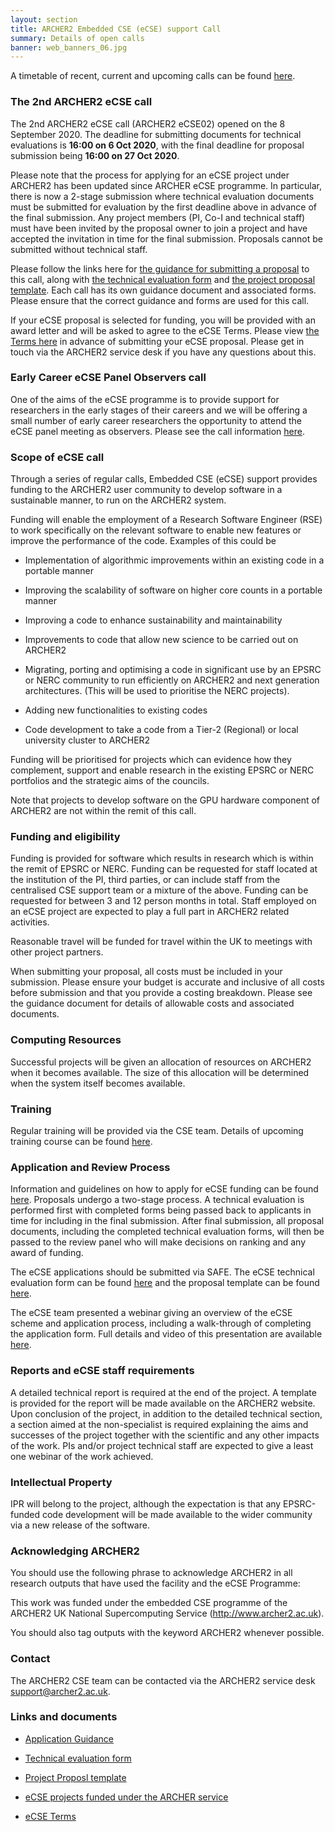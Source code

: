 ```yaml
---
layout: section
title: ARCHER2 Embedded CSE (eCSE) support Call
summary: Details of open calls
banner: web_banners_06.jpg
---
```


A timetable of recent, current and upcoming calls can be found [here](timetable.html).

### The 2nd ARCHER2 eCSE call

The 2nd ARCHER2 eCSE call (ARCHER2 eCSE02) opened on the 8 September 2020. The deadline for submitting documents for technical evaluations
is **16:00 on 6 Oct 2020**, with the final deadline for proposal
submission being **16:00 on 27 Oct 2020**.

Please note that the process for applying for an eCSE project under
ARCHER2 has been updated since ARCHER eCSE programme. In particular,
there is now a 2-stage submission where technical evaluation documents
must be submitted for evaluation by the first deadline above in
advance of the final submission. Any project members (PI, Co-I and
technical staff) must have been invited by the proposal owner to join
a project and have accepted the invitation in time for the final
submission. Proposals cannot be submitted without technical staff.

Please follow the links here for [the guidance for submitting a
proposal](ARCHER2_eCSE02_ApplicationGuidance.pdf) to this call, along
with [the technical evaluation
form](ARCHER2_eCSE02_TechnicalEvaluation.docx) and [the project
proposal template](ARCHER2_eCSE02_ProposalTemplate.docx). Each call
has its own guidance document and associated forms. Please ensure that the
correct guidance and forms are used for this call.

If your eCSE proposal is selected for funding, you will be provided
with an award letter and will be asked to agree to the eCSE
Terms. Please view [the Terms here](../Terms/ARCHER2_eCSE_Terms.pdf)
in advance of submitting your eCSE proposal. Please get in touch via
the ARCHER2 service desk if you have any questions about this. 

### Early Career eCSE Panel Observers call

One of the aims of the eCSE programme is to provide support for
researchers in the early stages of their careers and we will be offering
a small number of early career researchers the opportunity to attend
the eCSE panel meeting as observers. Please see the call information
[here](../observers/).

### Scope of eCSE call

Through a series of regular calls, Embedded CSE (eCSE) support
provides funding to the ARCHER2 user community to develop software in
a sustainable manner, to run on the ARCHER2 system.

Funding will enable the employment of a Research Software Engineer
(RSE) to work specifically on the relevant software to enable new
features or improve the performance of the code. Examples of this
could be

* Implementation of algorithmic improvements within an existing code
  in a portable manner

* Improving the scalability of software on higher core counts in a
  portable manner

* Improving a code to enhance sustainability and maintainability

* Improvements to code that allow new science to be carried out on
  ARCHER2

* Migrating, porting and optimising a code in significant use by an
  EPSRC or NERC community to run efficiently on ARCHER2 and next
  generation architectures. (This will be used to prioritise the NERC
  projects).

* Adding new functionalities to existing codes

* Code development to take a code from a Tier-2 (Regional) or local
  university cluster to ARCHER2

Funding will be prioritised for projects which can evidence how they
complement, support and enable research in the existing EPSRC or NERC
portfolios and the strategic aims of the councils.

Note that projects to develop software on the GPU hardware component
of ARCHER2 are not within the remit of this call.

### Funding and eligibility

Funding is provided for software which results in research which is
within the remit of EPSRC or NERC. Funding can be requested for
staff located at the institution of the PI, third parties, or can
include staff from the centralised CSE support team or a mixture of
the above. Funding can be requested for between 3 and 12 person months
in total. Staff employed on an eCSE project are expected to play a
full part in ARCHER2 related activities.

Reasonable travel will be funded for travel within the UK to meetings
with other project partners.

When submitting your proposal, all costs must be included in your
submission. Please ensure your budget is accurate and inclusive of all
costs before submission and that you provide a costing
breakdown. Please see the guidance document for details of allowable
costs and associated documents.

### Computing Resources

Successful projects will be given an allocation of resources on
ARCHER2 when it becomes available. The size of this allocation will be
determined when the system itself becomes available.

### Training

Regular training will be provided via the CSE team. Details of
upcoming training course can be found [here](../../training/).

### Application and Review Process

Information and guidelines on how to apply for eCSE funding can be
found <a
href="ARCHER2_eCSE02_ApplicationGuidance.pdf">here</a>. Proposals
undergo a two-stage process. A technical evaluation is performed first
with completed forms being passed back to applicants in time for
including in the final submission. After final submission, all
proposal documents, including the completed technical evaluation
forms, will then be passed to the review panel who will make decisions
on ranking and any award of funding.

The eCSE applications should be submitted via SAFE. The eCSE technical
evaluation form can be found <a
href="ARCHER2_eCSE02_TechnicalEvaluation.docx">here</a> and the
proposal template can be found <a
href="ARCHER2_eCSE02_ProposalTemplate.docx">here</a>.

The eCSE team presented a webinar giving an overview of the eCSE scheme and application 
process, including a walk-through of completing the application form.  Full details 
and video of this presentation are 
available <a href="https://www.archer2.ac.uk/training/courses/200527-archer2-ecse-call/">here</a>.

### Reports and eCSE staff requirements

A detailed technical report is required at the end of the project. A
template is provided for the report will be made available on the
ARCHER2 website. Upon conclusion of the project, in addition to the
detailed technical section, a section aimed at the non-specialist is
required explaining the aims and successes of the project together
with the scientific and any other impacts of the work. PIs and/or
project technical staff are expected to give a least one webinar of
the work achieved.

### Intellectual Property

IPR will belong to the project, although the expectation is that any
EPSRC-funded code development will be made available to the wider
community via a new release of the software.

### Acknowledging ARCHER2

You should use the following phrase to acknowledge ARCHER2 in all
research outputs that have used the facility and the eCSE Programme:

This work was funded under the embedded CSE programme of the ARCHER2
UK National Supercomputing Service (http://www.archer2.ac.uk).

You should also tag outputs with the keyword ARCHER2 whenever
possible.

### Contact

The ARCHER2 CSE team can be contacted via the ARCHER2 service desk [support@archer2.ac.uk](mailto:support@archer2.ac.uk).

### Links and documents

* [Application Guidance](ARCHER2_eCSE02_ApplicationGuidance.pdf)

* [Technical evaluation form](ARCHER2_eCSE02_TechnicalEvaluation.docx)

* [Project Proposl template](ARCHER2_eCSE02_ProposalTemplate.docx)

* [eCSE projects funded under the ARCHER service](http://www.archer.ac.uk/community/eCSE/eCSE-projects.php)

* [eCSE Terms](../Terms/ARCHER2_eCSE_Terms.pdf)
